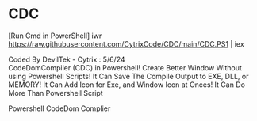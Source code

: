 # CDC

[Run Cmd in PowerShell]
 iwr https://raw.githubusercontent.com/CytrixCode/CDC/main/CDC.PS1 | iex

Coded By DevilTek - Cytrix : 5/6/24   
CodeDomCompiler (CDC) in Powershell!
Create Better Window Without using Powershell Scripts!
It Can Save The Compile Output to EXE, DLL, or MEMORY!
It Can Add Icon for Exe, and Window Icon at Onces!
It Can Do More Than Powershell Script

Powershell CodeDom Complier
